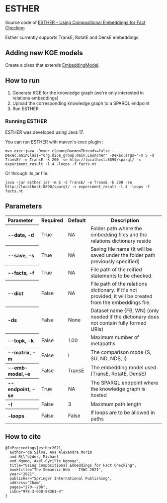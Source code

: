 # ESTHER

Source code of [ESTHER - Using Compositional Embeddings for Fact Checking](https://papers.dice-research.org/2021/ISWC2021_Esther/ESTHER_public.pdf)

Esther currently supports TransE, RotatE and DensE embeddings.

## Adding new KGE models
Create a class that extends [EmbeddingModel](https://github.com/dice-group/esther/blob/master/src/main/java/org/dice_group/models/EmbeddingModel.java).

## How to run
1. Generate KGE for the knowledge graph (we're only interested in relations embeddings)
2. Upload the corresponding knowledge graph to a SPARQL endpoint
3. Run ESTHER

### Running ESTHER

ESTHER was developed using Java 17.

You can run ESTHER with maven's exec plugin :

``` 
mvn exec:java -Dexec.cleanupDaemonThreads=false -Dexec.mainClass="org.dice_group.main.Launcher" -Dexec.args="-m S -d TransE/ -e TransE -k 200 -se http://localhost:8890/sparql/ -s experiment_result -l 4 -loops -f facts.nt
```

Or through its jar file:

```
java -jar esther.jar -m S -d TransE/ -e TransE -k 200 -se http://localhost:8890/sparql/ -s experiment_result -l 4 -loops -f facts.nt
```

## Parameters

<table>
  <tr><th align="left">Parameter</th><th>Required</th><th>Default</th><th>Description</th></tr>
  <tr><th align="left">--data, -d</th><td>True</td><td>NA</td><td>Folder path where the embedding files and the relations dictionary reside</td></tr>
  <tr><th align="left">--save, -s</th><td>True</td><td>NA</td><td>Saving file name (It will be saved under the folder path previously specified)</td></tr>
  <tr><th align="left">--facts, -f</th><td>True</td><td>NA</td><td>File path of the reified statements to be checked.</td></tr>
  <tr><th align="left">--dict</th><td>False</td><td>NA</td><td> File path of the relations dictionary. If it's not provided, it will be created from the embeddings file.</td></tr>
  <tr><th align="left">-ds</th><td>False</td><td>None</td><td>Dataset name {FB, WN} (only needed if the dictionary does not contain fully formed URIs)</td></tr>
  <tr><th align="left">--topk, -k</th><td>False</td><td>100</td><td>Maximum number of metapaths</td></tr>
  <tr><th align="left">--matrix, -m</th><td>False</td><td>I</td><td>The comparison mode {S, SU, ND, NDS, I}</td></tr>
  <tr><th align="left">--emb-model,-e</th><td>False</td><td>TransE</td><td>The embedding model used {TransE, RotatE, DensE}</td></tr>
  <tr><th align="left">--endpoint, -se</th><td>True</td><td>NA</td><td>The SPARQL endpoint where the knowledge graph is hosted</td></tr>
  <tr><th align="left">-l</th><td>False</td><td>3</td><td>Maximum path length</td></tr>
  <tr><th align="left">-loops</th><td>False</td><td>False</td><td>If loops are to be allowed in paths</td></tr>
</table>


<!-- Commented
- **--data, -d**: Folder path where the embedding files and the relations dictionary reside. (required)
- **--save, -s**: Saving file name (It will be saved under the folder path previously specified) (required)
- **--facts, -f**: File path of the facts to be checked. (required)
- **--dict**: File path of the relations dictionary. (required)
- **-ds**: Dataset name {FB, WN} (only needed if the dictionary does not contain fully formed URIs)
- **--topk, -k**: Maximum number of metapaths. (Default = 100)
- **--matrix, -m**: The comparison mode {S, SU, ND, NDS, I}
- **--emb-model,-e**: The embedding model used {TransE, RotatE, DensE}
- **--endpoint, -se**: The SPARQL endpoint where the knowledge graph is hosted. (required)
- **-l**: Maximum path length. (Default = 3)
- **-loops**: Specify if you want loops to be allowed in paths.
-->

## How to cite

``` 
@InProceedings{esther2021,
  author="da Silva, Ana Alexandra Morim
  and R{\"o}der, Michael
  and Ngomo, Axel-Cyrille Ngonga",
  title="Using Compositional Embeddings for Fact Checking",
  booktitle="The Semantic Web -- ISWC 2021",
  year="2021",
  publisher="Springer International Publishing",
  address="Cham",
  pages="270--286",
  isbn="978-3-030-88361-4"
}
```
